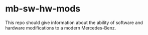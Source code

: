 # mb-sw-hw-mods
This repo should give information about the ability of software and hardware modifications to a modern Mercedes-Benz.
